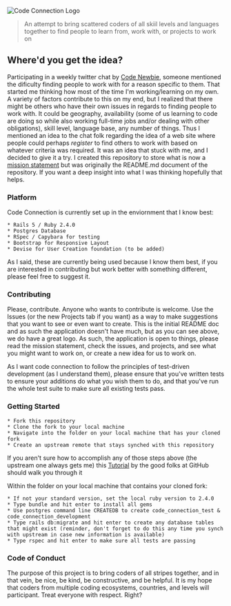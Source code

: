 ![Code Connection Logo](https://cloud.githubusercontent.com/assets/25189972/23142797/c240f1d6-f78b-11e6-8a86-24c99b6b2e3a.png)
> An attempt to bring scattered coders of all skiil levels and languages together to find people to learn from, work with, or projects to work on

## Where'd you get the idea?

Participating in a weekly twitter chat by [Code Newbie](http://www.codenewbie.org), someone mentioned the dificulty finding people to work with for a  reason specific to them.  That started me thinking how most of the time I'm working/learning on my own.  A variety of factors contribute to this on my end, but I realized that there might be others who have their own issues in regards to finding people to work with.  It could be geography, availability (some of us learning to code are doing so while also working full-time jobs and/or dealing with other obligations), skill level, language base, any number of things.  Thus I mentioned an idea to the chat folk regarding the idea of a web site where people could perhaps *register* to find others to work with based on whatever criteria was required.  It was an idea that stuck with me, and I decided to give it a try.  I created this repository to store what is now a [mission statement](https://github.com/jemagee/code_connection/blob/master/mission_statement.md) but was originally the README.md document of the repository.  If you want a deep insight into what I was thinking hopefully that helps.

### Platform

Code Connection is currently set up in the enviornment that I know best:
	
	* Rails 5 / Ruby 2.4.0
	* Postgres Database
	* RSpec / Capybara for testing
	* Bootstrap for Responsive Layout
	* Devise for User Creation foundation (to be added)

As I said, these are currently being used because I know them best, if you are interested in contributing but work better with something different, please feel free to suggest it.

### Contributing

Please, contribute.  Anyone who wants to contribute is welcome.  Use the Issues (or the new Projects tab if you want) as a way to make suggestions that you want to see or even want to create.  This is the initial README doc and as such the application doesn't have much, but as you can see above, we do have a great logo.  As such, the application is open to things, please read the mission statement, check the issues, and projects, and see what you might want to work on, or create a new idea for us to work on.

As I want code connection to follow the principles of test-driven development (as I understand them), please ensure that you've written tests to ensure your additions do what you wish them to do, and that you've run the whole test suite to make sure all existing tests pass.  



### Getting Started

	* Fork this repository 
	* Clone the fork to your local machine
	* Navigate into the folder on your local machine that has your cloned fork
	* Create an upstream remote that stays synched with this repository

If you aren't sure how to accomplish any of those steps above (the upstream one always gets me) this [Tutorial](https://help.github.com/articles/fork-a-repo/) by the good folks at GitHub should walk you through it

Within the folder on your local machine that contains your cloned fork:

	* If not your standard version, set the local ruby version to 2.4.0
	* Type bundle and hit enter to install all gems
	* Use postgres command line CREATEDB to create code_connection_test & code_connection_development
	* Type rails db:migrate and hit enter to create any database tables that might exist (reminder, don't forget to do this any time you synch with upstream in case new information is available)
	* Type rspec and hit enter to make sure all tests are passing


### Code of Conduct

The purpose of this project is to bring coders of all stripes together, and in that vein, be nice, be kind, be constructive, and be helpful.  It is my hope that coders from multiple coding ecosystems, countries, and levels will participant.  Treat everyone with respect.  Right?

